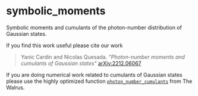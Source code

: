 # symbolic_moments
Symbolic moments and cumulants of the photon-number distribution of Gaussian states.

If you find this work useful please cite our work

> Yanic Cardin and Nicolas Quesada. *"Photon-number moments and cumulants of Gaussian states"* [arXiv:2212.06067](https://arxiv.org/abs/2212.06067)

If you are doing numerical work related to cumulants of Gaussian states please use the highly optimized function [`photon_number_cumulants`](https://the-walrus.readthedocs.io/en/latest/code/quantum.html#thewalrus.quantum.photon_number_moment) from The Walrus. 
